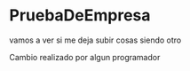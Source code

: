 # PruebaDeEmpresa
vamos a ver si me deja subir cosas siendo otro

Cambio realizado por algun programador
